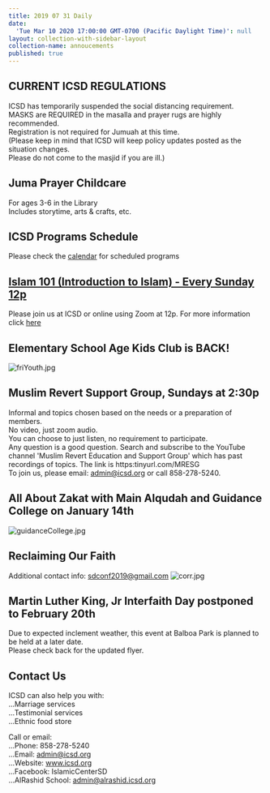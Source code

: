 ```yaml
---
title: 2019 07 31 Daily
date:
  'Tue Mar 10 2020 17:00:00 GMT-0700 (Pacific Daylight Time)': null
layout: collection-with-sidebar-layout
collection-name: annoucements
published: true
---
```

## CURRENT ICSD REGULATIONS
ICSD has temporarily suspended the social distancing requirement.  
MASKS are REQUIRED in the masalla and prayer rugs are highly recommended.  
Registration is not required for Jumuah at this time.  
(Please keep in mind that ICSD will keep policy updates posted as the situation changes.  
Please do not come to the masjid if you are ill.) 

## Juma Prayer Childcare
For ages 3-6 in the Library  
Includes storytime, arts & crafts, etc.     

## ICSD Programs Schedule
Please check the [calendar](http://www.icsd.org/calendar) for scheduled programs

## [Islam 101 (Introduction to Islam) - Every Sunday 12p](https://www.icsd.org/events/islam-101-introduction-to-islam-every-sunday-12p)  
Please join us at ICSD or online using Zoom at 12p. For more information click [here](https://www.icsd.org/events/islam-101-introduction-to-islam-every-sunday-12p)  

## Elementary School Age Kids Club is BACK!  
![friYouth.jpg]({{site.baseurl}}/media/friYouth.jpg)

## Muslim Revert Support Group, Sundays at 2:30p
Informal and topics chosen based on the needs or a preparation of members.  
No video, just zoom audio.  
You can choose to just listen, no requirement to participate.  
Any question is a good question.
Search and subscribe to the YouTube channel 'Muslim Revert Education and Support Group' which has past recordings of topics. The link is https:tinyurl.com/MRESG  
To join us, please email: admin@icsd.org or call 858-278-5240.  


## All About Zakat with Main Alqudah and Guidance College on January 14th
![guidanceCollege.jpg]({{site.baseurl}}/media/guidanceCollege.jpg)

## Reclaiming Our Faith
Additional contact info: sdconf2019@gmail.com
![corr.jpg]({{site.baseurl}}/media/corr.jpg)

## Martin Luther King, Jr Interfaith Day postponed to February 20th
Due to expected inclement weather, this event at Balboa Park is planned to be held at a later date.  
Please check back for the updated flyer.  

## Contact Us  
ICSD can also help you with:  
...Marriage services  
...Testimonial services  
...Ethnic food store  

Call or email:  
...Phone: 858-278-5240  
...Email: admin@icsd.org  
...Website: www.icsd.org  
...Facebook: IslamicCenterSD  
...AlRashid School: admin@alrashid.icsd.org
